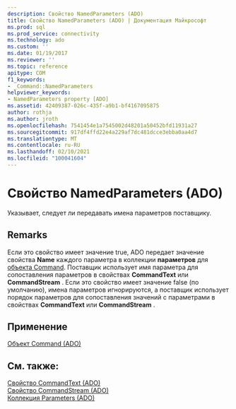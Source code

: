 ```yaml
---
description: Свойство NamedParameters (ADO)
title: Свойство NamedParameters (ADO) | Документация Майкрософт
ms.prod: sql
ms.prod_service: connectivity
ms.technology: ado
ms.custom: ''
ms.date: 01/19/2017
ms.reviewer: ''
ms.topic: reference
apitype: COM
f1_keywords:
- _Command::NamedParameters
helpviewer_keywords:
- NamedParameters property [ADO]
ms.assetid: 42409387-026c-435f-a9b1-bf4167095875
author: rothja
ms.author: jroth
ms.openlocfilehash: 7541454e1a7545002d48201a50452bfd11931a27
ms.sourcegitcommit: 917df4ffd22e4a229af7dc481dcce3ebba0aa4d7
ms.translationtype: MT
ms.contentlocale: ru-RU
ms.lasthandoff: 02/10/2021
ms.locfileid: "100041604"
---
```

# <a name="namedparameters-property-ado"></a>Свойство NamedParameters (ADO)
Указывает, следует ли передавать имена параметров поставщику.  
  
## <a name="remarks"></a>Remarks  
 Если это свойство имеет значение true, ADO передает значение свойства **Name** каждого параметра в коллекции **параметров** для [объекта Command](./command-object-ado.md). Поставщик использует имя параметра для сопоставления параметров в свойствах **CommandText** или **CommandStream** . Если это свойство имеет значение false (по умолчанию), имена параметров игнорируются, а поставщик использует порядок параметров для сопоставления значений с параметрами в свойствах **CommandText** или **CommandStream** .  
  
## <a name="applies-to"></a>Применение  
 [Объект Command (ADO)](./command-object-ado.md)  
  
## <a name="see-also"></a>См. также:  
 [Свойство CommandText (ADO)](./commandtext-property-ado.md)   
 [Свойство CommandStream (ADO)](./commandstream-property-ado.md)   
 [Коллекция Parameters (ADO)](./parameters-collection-ado.md)